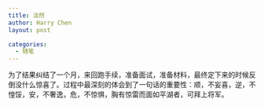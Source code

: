```yaml
---
title: 淡然
author: Harry Chen
layout: post

categories:
  - 随笔
---
```


  为了结果纠结了一个月，来回跑手续，准备面试，准备材料，最终定下来的时候反倒没什么惊喜了。过程中最深刻的体会到了一句话的重要性：顺，不妄喜，逆，不惶馁，安，不奢逸，危，不惊惧，胸有惊雷而面如平湖者，可拜上将军。
